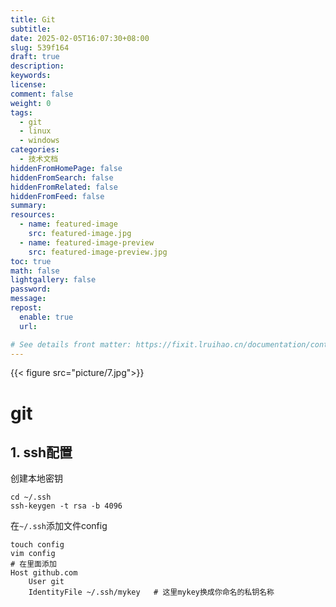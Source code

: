 ```yaml
---
title: Git
subtitle:
date: 2025-02-05T16:07:30+08:00
slug: 539f164
draft: true
description:
keywords:
license:
comment: false
weight: 0
tags:
  - git
  - linux
  - windows
categories:
  - 技术文档
hiddenFromHomePage: false
hiddenFromSearch: false
hiddenFromRelated: false
hiddenFromFeed: false
summary:
resources:
  - name: featured-image
    src: featured-image.jpg
  - name: featured-image-preview
    src: featured-image-preview.jpg
toc: true
math: false
lightgallery: false
password:
message:
repost:
  enable: true
  url:

# See details front matter: https://fixit.lruihao.cn/documentation/content-management/introduction/#front-matter
---
```


<!--more-->
{{< figure src="picture/7.jpg">}}
# git

## 1. ssh配置

创建本地密钥

    cd ~/.ssh
    ssh-keygen -t rsa -b 4096

在`~/.ssh`添加文件config

    touch config
    vim config
    # 在里面添加
    Host github.com
    	User git
    	IdentityFile ~/.ssh/mykey   # 这里mykey换成你命名的私钥名称

